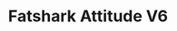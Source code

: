 ---
color: orange
category: Goggles
group: Analog
visible: true
order: 4
title: Fatshark Attitude V6
link: https://www.getfpv.com/fat-shark-attitude-v6-fpv-goggles.html
img: /uploads/equipment/video/goggles-fatshark-attitude-v6.png
text: Fatshark has been making FPV goggles for ages, but has lately fallen out of favor. These goggles still hold their ground though, as they're pretty much the cheapest slimlines that will be able to display digital video somewhat well
info: 
  - $349.99
  - LCOS 1280x960<Screen>
  - 39°<FOV>
  - 199g<Weight>
---